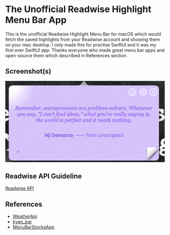 # The Unofficial Readwise Highlight Menu Bar App
This is the unofficial Readwise Highlight Menu Bar for macOS which would fetch the saved highlights from your Readwise account and showing them on your mac desktop. I only made this for practise SwiftUI and it was my first ever SwiftUI app. Thanks everyone who made great menu bar apps and open-source them which described in References section.

## Screenshot(s)
![](assets/scr_1.png)

## Readwise API Guideline
[Readwise API](https://readwise.io/api_deets)

## References

- [WeatherApi](https://github.com/bathicodes/weatherAPI)
- [kyan_bar](https://github.com/kyan/kyan_bar)
- [MenuBarStocksApp](https://github.com/azamsharp/MenuBarStocksApp)